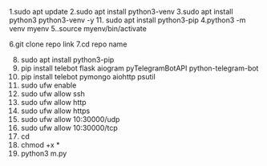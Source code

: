 1.sudo apt update
2.sudo apt install python3-venv
3.sudo apt install python3 python3-venv -y
11.  sudo apt install python3-pip
4.python3 -m venv myenv
5..source myenv/bin/activate

6.git clone repo link 
7.cd repo name 

8. sudo apt install python3-pip
9. pip install telebot flask aiogram pyTelegramBotAPI python-telegram-bot
10. pip install telebot pymongo aiohttp psutil
11. sudo ufw enable
12. sudo ufw allow ssh
13. sudo ufw allow http
14. sudo ufw allow https
15. sudo ufw allow 10:30000/udp
16. sudo ufw allow 10:30000/tcp
17. cd
18. chmod +x *
19. python3 m.py
